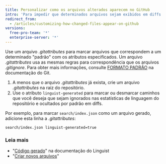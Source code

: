 ```yaml
---
title: Personalizar como os arquivos alterados aparecem no GitHub
intro: 'Para impedir que determinados arquivos sejam exibidos em diffs por padrão, ou que sejam considerados na linguagem do repositório, você pode marcá-los com o atributo ''linguist-generated'' em um arquivo *.gitattributes*.'
redirect_from:
  - /articles/customizing-how-changed-files-appear-on-github
versions:
  free-pro-team: '*'
  enterprise-server: '*'
---
```


Use um arquivo *.gitattributes* para marcar arquivos que correspondem a um determinado "padrão" com os atributos especificados. Um arquivo *.gitattributes* usa as mesmas regras para correspondência que os arquivos _.gitignore_. Para obter mais informações, consulte [FORMATO PADRÃO](https://www.git-scm.com/docs/gitignore#_pattern_format) na documentação do Git.

1. A menos que o arquivo *.gitattributes* já exista, crie um arquivo *.gitattributes* na raiz do repositório.
2. Use o atributo `linguist-generated` para marcar ou desmarcar caminhos que você deseja que sejam ignorados nas estatísticas de linguagem do repositório e ocultados por padrão em diffs.

  Por exemplo, para marcar `search/index.json` como um arquivo gerado, adicione esta linha a *.gitattributes*:

  ```
search/index.json linguist-generated=true
  ```

### Leia mais
- "[Código gerado](https://github.com/github/linguist/#generated-code)" na documentação do Linguist
- "[Criar novos arquivos](/articles/creating-new-files/)"
